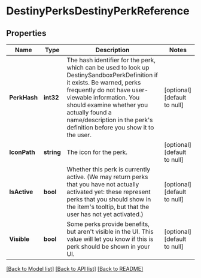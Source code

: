 # DestinyPerksDestinyPerkReference

## Properties
Name | Type | Description | Notes
------------ | ------------- | ------------- | -------------
**PerkHash** | **int32** | The hash identifier for the perk, which can be used to look up DestinySandboxPerkDefinition if it exists. Be warned, perks frequently do not have user-viewable information. You should examine whether you actually found a name/description in the perk&#39;s definition before you show it to the user. | [optional] [default to null]
**IconPath** | **string** | The icon for the perk. | [optional] [default to null]
**IsActive** | **bool** | Whether this perk is currently active. (We may return perks that you have not actually activated yet: these represent perks that you should show in the item&#39;s tooltip, but that the user has not yet activated.) | [optional] [default to null]
**Visible** | **bool** | Some perks provide benefits, but aren&#39;t visible in the UI. This value will let you know if this is perk should be shown in your UI. | [optional] [default to null]

[[Back to Model list]](../README.md#documentation-for-models) [[Back to API list]](../README.md#documentation-for-api-endpoints) [[Back to README]](../README.md)


